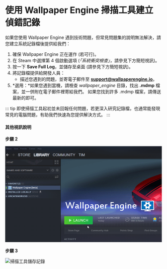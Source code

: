 # 使用 Wallpaper Engine 掃描工具建立偵錯記錄

如果您使用 Wallpaper Engine 遇到技術問題，但常見問題集的說明無法解決，請您建立系統記錄檔後提供給我們：

1. 確保 Wallpaper Engine 正在運作 (若可行)。
2. 在 Steam 中選擇第 4 個啟動選項 (*「系統衝突檢查」*，請參見下方簡短視訊)。
3. 按一下 **Save Full Log**，並儲存至桌面 (請參見下方簡短視訊)。
4. 將記錄檔提供給開發人員：
    * 描述您遇到的問題，並寄電子郵件至 **support@wallpaperengine.io**。
5. *選用：*如果您遇到當機，請檢查 *wallpaper_engine* 目錄，找出 **.mdmp** 檔案，並一併附在電子郵件裡寄給我們。 如果您找到許多 .mdmp 檔案，請傳送最新的即可。

::: tip
即使掃描工具起初並未回報任何問題，若更深入研究記錄檔，也通常能發現常見的電腦問題，有助我們快速為您提供解決方式。
:::

#### 其他視訊說明

**步驟 2**

![掃描工具啟動選項](./scantoollaunch.gif)

**步驟 3**

![掃描工具儲存記錄](./scantoolsave.gif)
